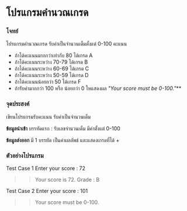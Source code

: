 # โปรแกรมคำนวณเกรด

### โจทย์ ###

โปรแกรมคำนวณเกรด รับค่าเป็นจำนวนเต็มตั้งแต่ 0-100 คะแนน 
+  ถ้าได้คะแนนมากกว่าเท่ากับ 80 ได้เกรด A
+  ถ้าได้คะแนนระหว่าง 70-79 ได้เกรด B
+ ถ้าได้คะแนนระหว่าง 60-69 ได้เกรด C
+  ถ้าได้คะแนนระหว่าง 50-59 ได้เกรด D
+  ถ้าได้คะแนนน้อยกว่า 50 ได้เกรด F
+  ถ้ารับค่ามากกว่า 100 หรือ น้อยกว่า 0 ใหแสดงผล _"Your score must be 0-100."_**

### จุดประสงค์ ###
เขียนโปรแกรมรับคะแนน รับค่าเป็นจำนวนเต็ม

**ข้อมูลนำเข้า**
บรรทัดแรก : รับเลขจำนวนเต็ม มีค่าตั้งแต่ 0-100

**ข้อมูลส่งออก**
มี 1 บรรทัด เป็นค่าผลลัพธ์ และแสดงเกรดที่ได้ 
+
### ตัวอย่างโปรแกรม ###
Test Case 1
Enter your score : 72
>> Your score is 72. Grade : B

Test Case 2
Enter your score : 101
>> Your score must be 0-100.
